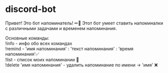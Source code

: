 ﻿# discord-bot

Привет! Это бот напоминатель! ✏📄
Этот бот умеет ставить напоминалки с различными задачами и временем напоминания.

Основные команды: \
!info - инфо обо всех командах \
!remind - 'имя напоминания' : 'текст напоминания' : 'время напоминания'✅ \
!list - список моих напоминании 📄 \
!delete 'имя напоминания' - удалить напоминание по имени -> 'имя' ❌
